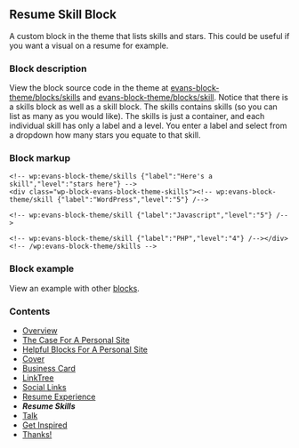 ## Resume Skill Block
A custom block in the theme that lists skills and stars. This could be useful if you want a visual on a resume for example.

### Block description
View the block source code in the theme at [evans-block-theme/blocks/skills](https://github.com/circlecube/evans-block-theme/tree/main/blocks/skills) and [evans-block-theme/blocks/skill](https://github.com/circlecube/evans-block-theme/tree/main/blocks/skill). Notice that there is a skills block as well as a skill block. The skills contains skills (so you can list as many as you would like). The skills is just a container, and each individual skill has only a label and a level. You enter a label and select from a dropdown how many stars you equate to that skill. 

### Block markup
```
<!-- wp:evans-block-theme/skills {"label":"Here's a skill","level":"stars here"} -->
<div class="wp-block-evans-block-theme-skills"><!-- wp:evans-block-theme/skill {"label":"WordPress","level":"5"} /-->

<!-- wp:evans-block-theme/skill {"label":"Javascript","level":"5"} /-->

<!-- wp:evans-block-theme/skill {"label":"PHP","level":"4"} /--></div>
<!-- /wp:evans-block-theme/skills -->
```

### Block example
View an example with other [blocks](https://evanmullins.com/blocks/#skills).

### Contents
- [Overview](overview.md)
- [The Case For A Personal Site](case-for-personal-site.md)
- [Helpful Blocks For A Personal Site](helpful-blocks.md)
 - [Cover](cover.md)
 - [Business Card](business-card.md)
 - [LinkTree](linktree-block.md)
 - [Social Links](social-links.md)
 - [Resume Experience](resume-experience.md)
 - ***Resume Skills***
 - [Talk](talk.md)
- [Get Inspired](insipration.md)
- [Thanks!](thanks.md)